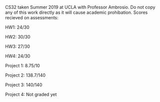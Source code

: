 CS32 taken Summer 2019 at UCLA with Professor Ambrosio. Do not copy any of this work directly as it will cause academic prohibation.
Scores recieved on assessments:







HW1: 24/30

HW2: 30/30

HW3: 27/30

HW4: 24/30

Project 1: 8.75/10

Project 2: 138.7/140

Project 3: 140/140

Project 4: Not graded yet

